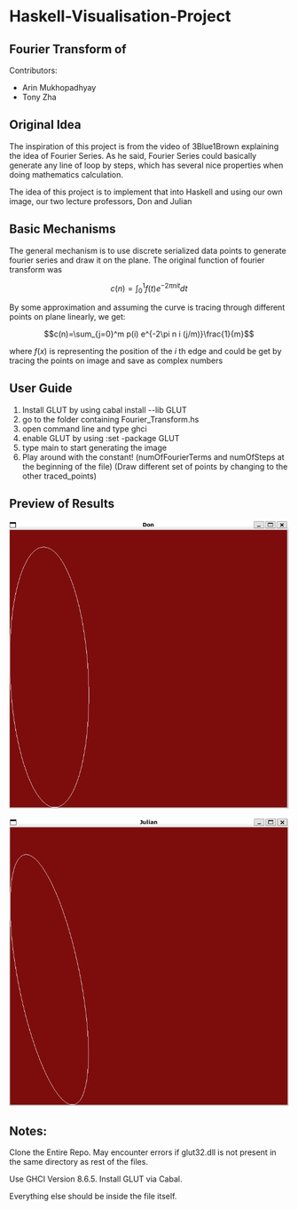 # Haskell-Visualisation-Project
## Fourier Transform of 

Contributors:
 - Arin Mukhopadhyay
 - Tony Zha

## Original Idea

The inspiration of this project is from the video of 3Blue1Brown explaining the idea of Fourier Series. As he said, Fourier Series could basically generate any line of loop by steps, which has several nice properties when doing mathematics calculation.

The idea of this project is to implement that into Haskell and using our own image, our two lecture professors, Don and Julian

## Basic Mechanisms

The general mechanism is to use discrete serialized data points to generate fourier series and draw it on the plane. The original function of fourier transform was

$$c(n)=\int^1_0f(t)e^{-2\pi nit}dt$$

By some approximation and assuming the curve is tracing through different points on plane linearly, we get:

$$c(n)=\sum_{j=0}^m p(i) e^{-2\pi n i (j/m)}\frac{1}{m}$$

where $f(x)$ is representing the position of the $i$ th edge and could be get by tracing the points on image and save as complex numbers

## User Guide

1. Install GLUT by using cabal install --lib GLUT
1. go to the folder containing Fourier_Transform.hs
1. open command line and type ghci
1. enable GLUT by using :set -package GLUT
1. type main to start generating the image
1. Play around with the constant! (numOfFourierTerms and numOfSteps at the beginning of the file)
(Draw different set of points by changing to the other traced_points)

## Preview of Results

![Don Senella](./GIF/Don.gif)

![Julian Bradfield](./GIF/Julian.gif)

## Notes:
Clone the Entire Repo.
May encounter errors if glut32.dll is not present in the same directory as rest of the files.

Use GHCI Version 8.6.5.
Install GLUT via Cabal.

Everything else should be inside the file itself.
